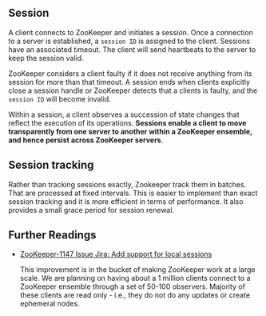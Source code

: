 Session
---
A client connects to ZooKeeper and initiates a session. Once a connection to a server is established, a `session ID` is assigned to the client. Sessions have an associated timeout. The client will send heartbeats to the server to keep the session valid.

ZooKeeper considers a client faulty if it does not receive anything from its session for more than that timeout. A session ends when clients explicitly close a session handle or ZooKeeper detects that a clients is faulty, and the `session ID` will become invalid.

Within a session, a client observes a succession of state changes that reflect the execution of its operations. **Sessions enable a client to move transparently from one server to another within a ZooKeeper ensemble, and hence persist across ZooKeeper servers**.



## Session tracking

Rather than tracking sessions exactly, Zookeeper track them in batches. That are processed at fixed intervals. This is easier to implement than exact session tracking and it is more efficient in terms of performance. It also provides a small grace period for session renewal.



## Further Readings

* [ZooKeeper-1147 Issue Jira: Add support for local sessions](https://issues.apache.org/jira/browse/ZOOKEEPER-1147)

    This improvement is in the bucket of making ZooKeeper work at a large scale. We are planning on having about a 1 million clients connect to a ZooKeeper ensemble through a set of 50-100 observers. Majority of these clients are read only - i.e., they do not do any updates or create ephemeral nodes.

